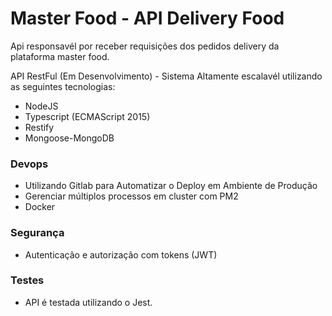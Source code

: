 # Master Food - API Delivery Food

Api responsavél por receber requisições dos pedidos delivery da plataforma master food.

 API RestFul (Em Desenvolvimento) - Sistema Altamente escalavél utilizando as seguintes tecnologias:

* NodeJS
* Typescript (ECMAScript 2015)
* Restify
* Mongoose-MongoDB

### Devops
* Utilizando Gitlab para Automatizar o Deploy em Ambiente de Produção
* Gerenciar múltiplos processos em cluster com PM2
* Docker
 
### Segurança
* Autenticação e autorização com tokens (JWT)

### Testes
* API é testada utilizando o Jest.

